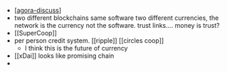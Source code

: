 - [[agora-discuss]]
- two different blockchains same software two different currencies, the network is the currency not the software. trust links.... money is trust?
- [[SuperCoop]]
- per person credit system. [[ripple]] [[circles coop]]
	- I think this is the future of currency
- [[xDai]] looks like promising chain
-

[//begin]: # "Autogenerated link references for markdown compatibility"
[agora-discuss]: ../pages/agora-discuss.md "agora-discuss"
[//end]: # "Autogenerated link references"